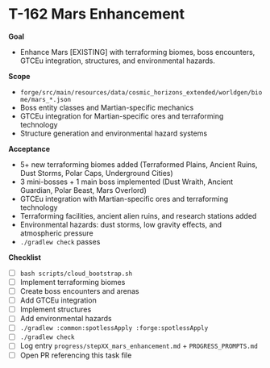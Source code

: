 # T-162 Mars Enhancement

**Goal**

- Enhance Mars [EXISTING] with terraforming biomes, boss encounters, GTCEu integration, structures, and environmental hazards.

**Scope**

- `forge/src/main/resources/data/cosmic_horizons_extended/worldgen/biome/mars_*.json`
- Boss entity classes and Martian-specific mechanics
- GTCEu integration for Martian-specific ores and terraforming technology
- Structure generation and environmental hazard systems

**Acceptance**

- 5+ new terraforming biomes added (Terraformed Plains, Ancient Ruins, Dust Storms, Polar Caps, Underground Cities)
- 3 mini-bosses + 1 main boss implemented (Dust Wraith, Ancient Guardian, Polar Beast, Mars Overlord)
- GTCEu integration with Martian-specific ores and terraforming technology
- Terraforming facilities, ancient alien ruins, and research stations added
- Environmental hazards: dust storms, low gravity effects, and atmospheric pressure
- `./gradlew check` passes

**Checklist**

- [ ] `bash scripts/cloud_bootstrap.sh`
- [ ] Implement terraforming biomes
- [ ] Create boss encounters and arenas
- [ ] Add GTCEu integration
- [ ] Implement structures
- [ ] Add environmental hazards
- [ ] `./gradlew :common:spotlessApply :forge:spotlessApply`
- [ ] `./gradlew check`
- [ ] Log entry `progress/stepXX_mars_enhancement.md` + `PROGRESS_PROMPTS.md`
- [ ] Open PR referencing this task file
